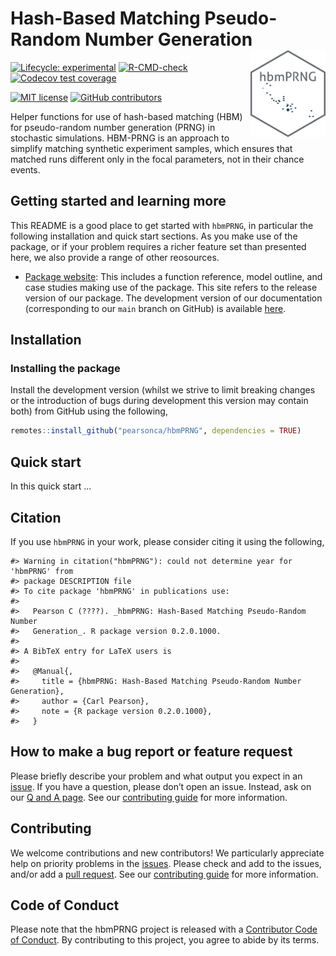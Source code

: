
<!-- README.md is generated from README.Rmd. Please edit that file -->

# Hash-Based Matching Pseudo-Random Number Generation <a href='https://package.epinowcast.org'><img src='man/figures/logo.png' align="right" height="139" /></a>

[![Lifecycle:
experimental](https://img.shields.io/badge/lifecycle-experimental-orange.svg)](https://www.tidyverse.org/lifecycle/#experimental)
[![R-CMD-check](https://github.com/pearsonca/hbmPRNG/workflows/R-CMD-check/badge.svg)](https://github.com/epinowcast/epinowcast/actions/workflows/R-CMD-check.yaml)
[![Codecov test
coverage](https://codecov.io/gh/pearsonca/hbmPRNG/branch/main/graph/badge.svg)](https://app.codecov.io/gh/pearsonca/hbmPRNG)

[![MIT
license](https://img.shields.io/badge/License-MIT-blue.svg)](https://github.com/pearsonca/hbmPRNG/blob/master/LICENSE.md/)
[![GitHub
contributors](https://img.shields.io/github/contributors/pearsonca/hbmPRNG)](https://github.com/pearsonca/hbmPRNG/graphs/contributors)

Helper functions for use of hash-based matching (HBM) for pseudo-random
number generation (PRNG) in stochastic simulations. HBM-PRNG is an
approach to simplify matching synthetic experiment samples, which
ensures that matched runs different only in the focal parameters, not in
their chance events.

## Getting started and learning more

This README is a good place to get started with `hbmPRNG`, in particular
the following installation and quick start sections. As you make use of
the package, or if your problem requires a richer feature set than
presented here, we also provide a range of other reosources.

-   [Package website](): This includes a function reference, model
    outline, and case studies making use of the package. This site
    refers to the release version of our package. The development
    version of our documentation (corresponding to our `main` branch on
    GitHub) is available [here]().

## Installation

### Installing the package

Install the development version (whilst we strive to limit breaking
changes or the introduction of bugs during development this version may
contain both) from GitHub using the following,

``` r
remotes::install_github("pearsonca/hbmPRNG", dependencies = TRUE)
```

## Quick start

In this quick start …

## Citation

If you use `hbmPRNG` in your work, please consider citing it using the
following,

    #> Warning in citation("hbmPRNG"): could not determine year for 'hbmPRNG' from
    #> package DESCRIPTION file
    #> To cite package 'hbmPRNG' in publications use:
    #> 
    #>   Pearson C (????). _hbmPRNG: Hash-Based Matching Pseudo-Random Number
    #>   Generation_. R package version 0.2.0.1000.
    #> 
    #> A BibTeX entry for LaTeX users is
    #> 
    #>   @Manual{,
    #>     title = {hbmPRNG: Hash-Based Matching Pseudo-Random Number Generation},
    #>     author = {Carl Pearson},
    #>     note = {R package version 0.2.0.1000},
    #>   }

## How to make a bug report or feature request

Please briefly describe your problem and what output you expect in an
[issue](https://github.com/pearsonca/hbmPRNG/issues). If you have a
question, please don’t open an issue. Instead, ask on our [Q and A
page](https://github.com/pearsonca/hbmPRNG/discussions/categories/q-a).
See our [contributing
guide](https://github.com/pearsonca/hbmPRNG/blob/main/CONTRIBUTING.md)
for more information.

## Contributing

We welcome contributions and new contributors! We particularly
appreciate help on priority problems in the
[issues](https://github.com/pearsonca/hbmPRNG/issues). Please check and
add to the issues, and/or add a [pull
request](https://github.com/pearsonca/hbmPRNG/pulls). See our
[contributing
guide](https://github.com/pearsonca/hbmPRNG/blob/main/CONTRIBUTING.md)
for more information.

## Code of Conduct

Please note that the hbmPRNG project is released with a [Contributor
Code of
Conduct](https://contributor-covenant.org/version/2/1/CODE_OF_CONDUCT.html).
By contributing to this project, you agree to abide by its terms.
